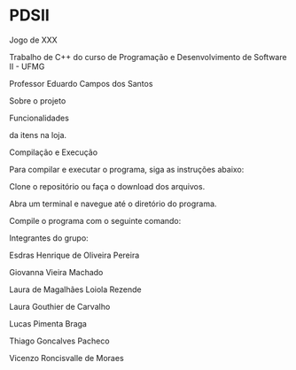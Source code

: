 # PDSII
Jogo de XXX

Trabalho de C++ do curso de Programação e Desenvolvimento de Software II - UFMG

Professor Eduardo Campos dos Santos 


Sobre o projeto

Funcionalidades

da itens na loja.


Compilação e Execução

Para compilar e executar o programa, siga as instruções abaixo:

Clone o repositório ou faça o download dos arquivos.

Abra um terminal e navegue até o diretório do programa.

Compile o programa com o seguinte comando:

Integrantes do grupo:

Esdras Henrique de Oliveira Pereira 

Giovanna Vieira Machado

Laura de Magalhães Loiola Rezende

Laura Gouthier de Carvalho 

Lucas Pimenta Braga 

Thiago Goncalves Pacheco 

Vicenzo Roncisvalle de Moraes
